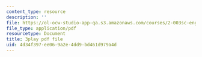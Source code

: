 ```yaml
---
content_type: resource
description: ''
file: https://ol-ocw-studio-app-qa.s3.amazonaws.com/courses/2-003sc-engineering-dynamics-fall-2011/4d34f397ee069a2e4dd9bd461d979a4d_iMz0LiqjFmE.pdf
file_type: application/pdf
resourcetype: Document
title: 3play pdf file
uid: 4d34f397-ee06-9a2e-4dd9-bd461d979a4d
---
```

